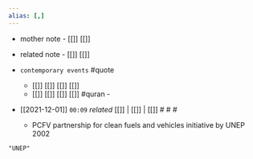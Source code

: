 ```yaml
---
alias: [,]
---
```

- mother note - [[]] [[]]
- related note - [[]] [[]]
- `contemporary events` #quote 
	- [[]] [[]] [[]] [[]]
	- [[]] [[]] [[]] [[]] #quran - 

- [[2021-12-01]]  `00:09` _related_ [[]] | [[]] | [[]] # # #
	- PCFV partnership for clean fuels and vehicles initiative by UNEP 2002

```query
"UNEP"
```